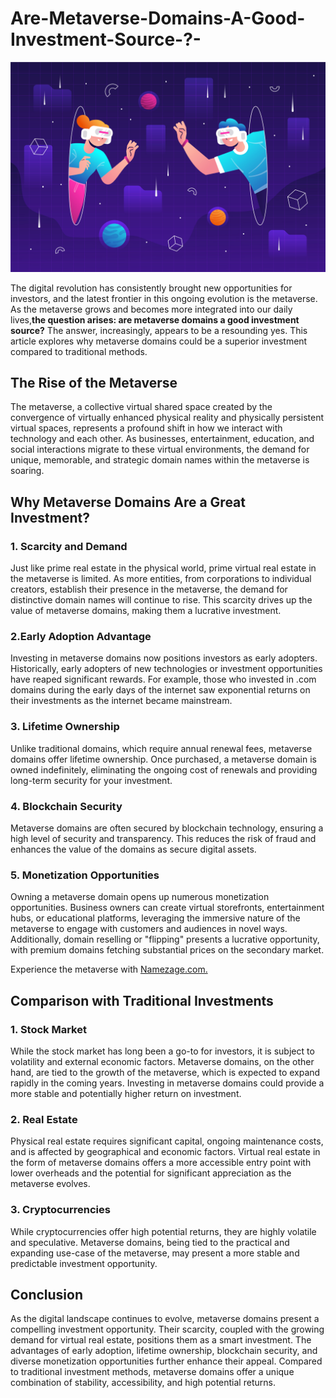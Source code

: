 # Are-Metaverse-Domains-A-Good-Investment-Source-?-




![alt text](https://github.com/Avamichelle/Avamichelle.github.io/blob/main/6645724.jpg "Logo Title Text 1")

The digital revolution has consistently brought new opportunities for investors, and the latest frontier in this ongoing evolution is the metaverse. As the metaverse grows and becomes more integrated into our daily lives,**the question arises: are metaverse domains a good investment source?** The answer, increasingly, appears to be a resounding yes. This article explores why metaverse domains could be a superior investment compared to traditional methods.

## The Rise of the Metaverse

The metaverse, a collective virtual shared space created by the convergence of virtually enhanced physical reality and physically persistent virtual spaces, represents a profound shift in how we interact with technology and each other. As businesses, entertainment, education, and social interactions migrate to these virtual environments, the demand for unique, memorable, and strategic domain names within the metaverse is soaring.

## Why Metaverse Domains Are a Great Investment?

### 1. Scarcity and Demand

Just like prime real estate in the physical world, prime virtual real estate in the metaverse is limited. As more entities, from corporations to individual creators, establish their presence in the metaverse, the demand for distinctive domain names will continue to rise. This scarcity drives up the value of metaverse domains, making them a lucrative investment.

###  2.Early Adoption Advantage

Investing in metaverse domains now positions investors as early adopters. Historically, early adopters of new technologies or investment opportunities have reaped significant rewards. For example, those who invested in .com domains during the early days of the internet saw exponential returns on their investments as the internet became mainstream.

### 3. Lifetime Ownership

Unlike traditional domains, which require annual renewal fees, metaverse domains offer lifetime ownership. Once purchased, a metaverse domain is owned indefinitely, eliminating the ongoing cost of renewals and providing long-term security for your investment.

###  4. Blockchain Security
Metaverse domains are often secured by blockchain technology, ensuring a high level of security and transparency. This reduces the risk of fraud and enhances the value of the domains as secure digital assets.

###  5. Monetization Opportunities

Owning a metaverse domain opens up numerous monetization opportunities. Business owners can create virtual storefronts, entertainment hubs, or educational platforms, leveraging the immersive nature of the metaverse to engage with customers and audiences in novel ways. Additionally, domain reselling or "flipping" presents a lucrative opportunity, with premium domains fetching substantial prices on the secondary market.

Experience the metaverse with <a href="https://namezage.com/affliate/4w4y2pkr9jsw8w">Namezage.com.</a> 

## Comparison with Traditional Investments

###  1. Stock Market

While the stock market has long been a go-to for investors, it is subject to volatility and external economic factors. Metaverse domains, on the other hand, are tied to the growth of the metaverse, which is expected to expand rapidly in the coming years. Investing in metaverse domains could provide a more stable and potentially higher return on investment.

###  2. Real Estate

Physical real estate requires significant capital, ongoing maintenance costs, and is affected by geographical and economic factors. Virtual real estate in the form of metaverse domains offers a more accessible entry point with lower overheads and the potential for significant appreciation as the metaverse evolves.

### 3. Cryptocurrencies

While cryptocurrencies offer high potential returns, they are highly volatile and speculative. Metaverse domains, being tied to the practical and expanding use-case of the metaverse, may present a more stable and predictable investment opportunity.

## Conclusion

As the digital landscape continues to evolve, metaverse domains present a compelling investment opportunity. Their scarcity, coupled with the growing demand for virtual real estate, positions them as a smart investment. The advantages of early adoption, lifetime ownership, blockchain security, and diverse monetization opportunities further enhance their appeal. Compared to traditional investment methods, metaverse domains offer a unique combination of stability, accessibility, and high potential returns. 


